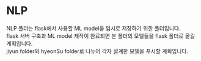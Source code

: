 # NLP
NLP 폴더는 flask에서 사용할 ML model을 임시로 저장하기 위한 폴더입니다.  
flask 서버 구축과 ML model 제작이 완료되면 본 폴더의 모델들을 flask 폴더로 옮길 계획입니다.  
jiyun folder와 hyeonSu folder로 나누어 각자 설계한 모델을 푸시할 계획입니다. 